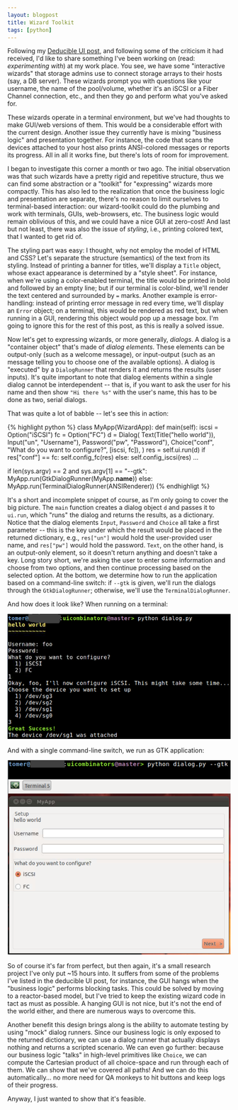 ```yaml
---
layout: blogpost
title: Wizard Toolkit
tags: [python]
---
```


Following my [Deducible UI post](/blog/Deducible-UI), and following some of the criticism it had 
received, I'd like to share something I've been working on (read: *experimenting with*) at my work 
place. You see, we have some "interactive wizards" that storage admins use to connect storage arrays 
to their hosts (say, a DB server). These wizards prompt you with questions like your username,
the name of the pool/volume, whether it's an iSCSI or a Fiber Channel connection, etc., and then
they go and perform what you've asked for.

These wizards operate in a terminal environment, but we've had thoughts to make GUI/web versions
of them. This would be a considerable effort with the current design. Another issue they currently 
have is mixing "business logic" and presentation together. For instance, the code that scans the 
devices attached to your host also prints ANSI-colored messages or reports its progress. All in 
all it works fine, but there's lots of room for improvement.

I began to investigate this corner a month or two ago. The initial observation was that such wizards
have a pretty rigid and repetitive structure, thus we can find some abstraction or a "toolkit" for 
"expressing" wizards more compactly. This has also led to the realization that once the business 
logic and presentation are separate, there's no reason to limit ourselves to terminal-based interaction: 
our wizard-toolkit could do the plumbing and work with terminals, GUIs, web-browsers, etc. 
The business logic would remain oblivious of this, and we could have a nice GUI at zero-cost! 
And last but not least, there was also the issue of *styling*, i.e., printing colored text, 
that I wanted to get rid of.

The styling part was easy: I thought, why not employ the model of HTML and CSS? Let's separate the 
structure (semantics) of the text from its styling. Instead of printing a banner for titles, 
we'll display a `Title` object, whose exact appearance is determined by a "style sheet". 
For instance, when we're using a color-enabled terminal, the title would be printed in bold and 
followed by an empty line; but if our terminal is color-blind, we'll render the text centered and 
surrounded by `=` marks. Another example is error-handling: instead of printing error message 
in red every time, we'll display an `Error` object; on a terminal, this would be rendered as 
red text, but when running in a GUI, rendering this object would pop up a message box. 
I'm going to ignore this for the rest of this post, as this is really a solved issue.

Now let's get to expressing wizards, or more generally, *dialogs*. A dialog is a "container object"
that's made of *dialog elements*. These elements can be output-only (such as a welcome message), or 
input-output (such as an message telling you to choose one of the available options). A dialog
is "executed" by a `DialogRunner` that renders it and returns the results (user inputs).
It's quite important to note that dialog elements within a single dialog cannot be interdependent --
that is, if you want to ask the user for his name and then show `"Hi there %s"` with the user's
name, this has to be done as two, serial dialogs.

That was quite a lot of babble -- let's see this in action:

{% highlight python %}
class MyApp(WizardApp):
    def main(self):
        iscsi = Option("iSCSI")
        fc = Option("FC")
        d = Dialog(
            Text(Title("hello world")),
            Input("un", "Username"),
            Password("pw", "Password"),
            Choice("conf", "What do you want to configure?", [iscsi, fc]),
        )
        res = self.ui.run(d)
        if res["conf"] == fc:
            self.config_fc(res)
        else:
            self.config_iscsi(res)
    ...

if len(sys.argv) == 2 and sys.argv[1] == "--gtk":
    MyApp.run(GtkDialogRunner(MyApp.__name__))
else:
    MyApp.run(TerminalDialogRunner(ANSIRenderer))
{% endhighligt %}

It's a short and incomplete snippet of course, as I'm only going to cover the big picture. The 
`main` function creates a dialog object `d` and passes it to `ui.run`, which "runs" the dialog
and returns the results, as a dictionary. Notice that the dialog elements `Input`, `Password`
and `Choice` all take a first parameter -- this is the key under which the result would be placed
in the returned dictionary, e.g., `res["un"]` would hold the user-provided user name, and 
`res["pw"]` would hold the password. `Text`, on the other hand, is an output-only element, 
so it doesn't return anything and doesn't take a key. Long story short, we're asking the user 
to enter some information and choose from two options, and then continue processing based on the 
selected option. At the bottom, we determine how to run the application based on a command-line 
switch: if `--gtk` is given, we'll run the dialogs through the `GtkDialogRunner`; otherwise, 
we'll use the `TerminalDialogRunner`.

And how does it look like? When running on a terminal:

<a href="/static/res/2012-02-11-wizard-terminal.png"><img src="/static/res/2012-02-11-wizard-terminal.png" 
title="Running as a GTK application" /></a>

And with a single command-line switch, we run as GTK application:

<a href="/static/res/2012-02-11-wizard-gtk.png"><img src="/static/res/2012-02-11-wizard-gtk.png" 
title="Running in a terminal" /></a>

So of course it's far from perfect, but then again, it's a small research project I've only put
~15 hours into. It suffers from some of the problems I've listed in the deducible UI post, for 
instance, the GUI hangs when the "business logic" performs blocking tasks. This could be solved
by moving to a reactor-based model, but I've tried to keep the existing wizard code in tact as 
must as possible. A hanging GUI is not nice, but it's not the end of the world either, and 
there are numerous ways to overcome this.

Another benefit this design brings along is the ability to automate testing by using "mock" dialog 
runners. Since our business logic is only exposed to the returned dictionary, we can use a
dialog runner that actually displays nothing and returns a scripted scenario. We can even go 
further: because our business logic "talks" in high-level primitives like `Choice`, we can compute 
the Cartesian product of all choice-space and run through each of them. We can show that we've 
covered all paths! And we can do this automatically... no more need for QA monkeys to hit buttons 
and keep logs of their progress.

Anyway, I just wanted to show that it's feasible.

